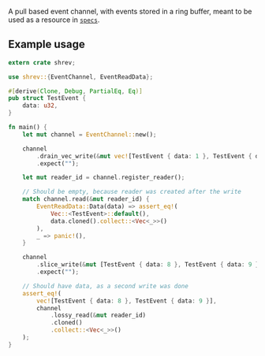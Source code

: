 A pull based event channel, with events stored in a ring buffer,
meant to be used as a resource in [`specs`].
 
[`specs`]: https://github.com/slide-rs/specs

## Example usage

```rust
extern crate shrev;

use shrev::{EventChannel, EventReadData};

#[derive(Clone, Debug, PartialEq, Eq)]
pub struct TestEvent {
    data: u32,
}

fn main() {
    let mut channel = EventChannel::new();

    channel
        .drain_vec_write(&mut vec![TestEvent { data: 1 }, TestEvent { data: 2 }])
        .expect("");

    let mut reader_id = channel.register_reader();

    // Should be empty, because reader was created after the write
    match channel.read(&mut reader_id) {
        EventReadData::Data(data) => assert_eq!(
            Vec::<TestEvent>::default(),
            data.cloned().collect::<Vec<_>>()
        ),
        _ => panic!(),
    }

    channel
        .slice_write(&mut [TestEvent { data: 8 }, TestEvent { data: 9 }])
        .expect("");

    // Should have data, as a second write was done
    assert_eq!(
        vec![TestEvent { data: 8 }, TestEvent { data: 9 }],
        channel
            .lossy_read(&mut reader_id)
            .cloned()
            .collect::<Vec<_>>()
    );
}
```
